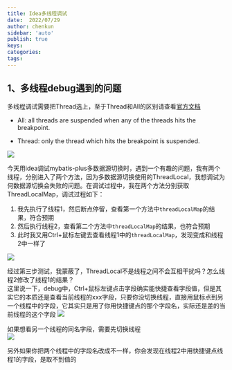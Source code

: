 ```yaml
---
title: Idea多线程调试
date:  2022/07/29
author: chenkun
sidebar: 'auto'
publish: true
keys:
categories:
tags:
---
```


## 1、多线程debug遇到的问题
多线程调试需要把Thread选上，至于Thread和All的区别请查看[官方文档](https://www.jetbrains.com/help/idea/using-breakpoints.html#breakpoint-properties)  

- All: all threads are suspended when any of the threads hits the breakpoint.

- Thread: only the thread which hits the breakpoint is suspended.
  

![](afatpig.oss-cn-chengdu.aliyuncs.com/blog/20220729150247.png)

今天用idea调试mybatis-plus多数据源切换时，遇到一个有趣的问题，我有两个线程，分别进入了两个方法，因为多数据源切换使用的ThreadLocal，我想调试为何数据源切换会失败的问题。在调试过程中，我在两个方法分别获取ThreadLocalMap，调试过程如下：  
1. 我先执行了线程1，然后断点停留，查看第一个方法中`threadLocalMap`的结果，符合预期
2. 然后执行线程2，查看第二个方法中`threadLocalMap`的结果，也符合预期
3. 此时我又用Ctrl+鼠标左键去查看线程1中的`threadLocalMap`，发现变成和线程2中一样了

![](afatpig.oss-cn-chengdu.aliyuncs.com/blog/20220729145847.png)

经过第三步测试，我蒙蔽了，ThreadLocal不是线程之间不会互相干扰吗？怎么线程2修改了线程1的结果？  
这里说一下，debug中，Ctrl+鼠标左键点击字段确实能快捷查看字段值，但是其实它的本质还是查看当前线程的xxx字段，只要你没切换线程，直接用鼠标点到另一个线程中的字段，它其实只是用了你用快捷键点的那个字段名，实际还是差的当前线程的这个字段
![](afatpig.oss-cn-chengdu.aliyuncs.com/blog/20220729151140.png)

如果想看另一个线程的同名字段，需要先切换线程  
![](afatpig.oss-cn-chengdu.aliyuncs.com/blog/20220729151320.png)  


另外如果你把两个线程中的字段名改成不一样，你会发现在线程2中用快捷键点线程1的字段，是取不到值的
